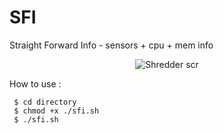 # SFI
Straight Forward Info - sensors + cpu + mem info

<p align="center">
  <img src="https://raw.githubusercontent.com/Damian-arm/SFI/main/SFI.jpg" alt="Shredder scr"/>
</p>

How to use :

     $ cd directory
     $ chmod +x ./sfi.sh
     $ ./sfi.sh
